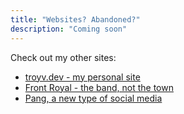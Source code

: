 ```yaml
---
title: "Websites? Abandoned?"
description: "Coming soon"
---
```

Check out my other sites:
* [troyv.dev - my personal site](https://troyv.dev/)
* [Front Royal - the band, not the town](https://frontroyalband.com/)
* [Pang, a new type of social media](https://pang.netlify.app)
